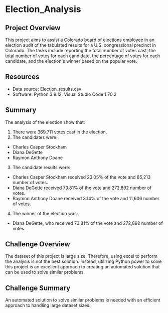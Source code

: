 # Election_Analysis

## Project Overview
This project aims to assist a Colorado board of elections employee in an election audit of the tabulated results for a U.S. congressional precinct in Colorado. The tasks include reporting the total number of votes cast, the total number of votes for each candidate, the percentage of votes for each candidate, and the election's winner based on the popular vote.

## Resources
- Data source: Election_results.csv
- Software: Python 3.9.12, Visual Studio Code 1.70.2

## Summary
The analysis of the election show that:

1. There were 369,711 votes cast in the election.
2. The candidates were:
  - Charles Casper Stockham
  - Diana DeGette
  - Raymon Anthony Doane
3. The candidate results were:
  - Charles Casper Stockham received 23.05% of the vote and 85,213 number of votes. 
  - Diana DeGette received 73.81% of the vote and 272,892 number of votes.
  - Raymon Anthony Doane received 3.14% of the vote and 11,606 number of votes.
4. The winner of the election was:
  - Diana DeGette, who received 73.81% of the vote and 272,892 number of votes.

## Challenge Overview
The dataset of this project is large size. Therefore, using excel to perform the analysis is not the best solution. Instead, utilizing Python power to solve this project is an excellent approach to creating an automated solution that can be used to solve similar problems.

## Challenge Summary
An automated solution to solve similar problems is needed with an efficient approach to handling large dataset sizes. 
